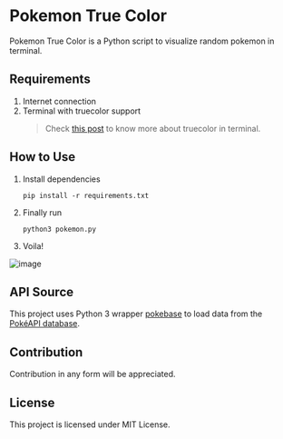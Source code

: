 # Pokemon True Color

Pokemon True Color is a Python script to visualize random pokemon in terminal.

## Requirements

1. Internet connection
2. Terminal with truecolor support
   > Check [this post](https://gist.github.com/XVilka/8346728#now-supporting-truecolor) to know more about truecolor in terminal.

## How to Use

1. Install dependencies

   `pip install -r requirements.txt`

2. Finally run

   `python3 pokemon.py`

3. Voila!

![image](https://imgur.com/3atpCYsl.png)

## API Source

This project uses Python 3 wrapper [pokebase](https://github.com/PokeAPI/pokebase) to load data from the [PokéAPI database](https://pokeapi.co/).

## Contribution

Contribution in any form will be appreciated.

## License

This project is licensed under MIT License.
